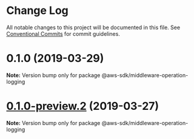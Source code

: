 # Change Log

All notable changes to this project will be documented in this file.
See [Conventional Commits](https://conventionalcommits.org) for commit guidelines.

# 0.1.0 (2019-03-29)

**Note:** Version bump only for package @aws-sdk/middleware-operation-logging





# [0.1.0-preview.2](https://github.com/aws/aws-sdk-js-v3/compare/@aws-sdk/middleware-operation-logging@0.1.0-preview.1...@aws-sdk/middleware-operation-logging@0.1.0-preview.2) (2019-03-27)

**Note:** Version bump only for package @aws-sdk/middleware-operation-logging

